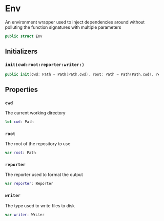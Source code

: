 # Env

An environment wrapper used to inject dependencies around without
polluting the function signatures with multiple parameters

``` swift
public struct Env
```

## Initializers

### `init(cwd:root:reporter:writer:)`

``` swift
public init(cwd: Path = Path(Path.cwd), root: Path = Path(Path.cwd), reporter: Reporter = Reporter(), writer: Writer = Writer())
```

## Properties

### `cwd`

The current working directory

``` swift
let cwd: Path
```

### `root`

The root of the repository to use

``` swift
var root: Path
```

### `reporter`

The reporter used to format the output

``` swift
var reporter: Reporter
```

### `writer`

The type used to write files to disk

``` swift
var writer: Writer
```
